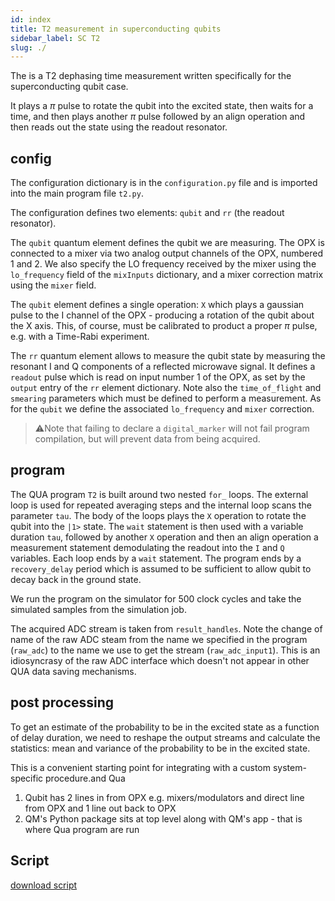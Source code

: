 ```yaml
---
id: index
title: T2 measurement in superconducting qubits
sidebar_label: SC T2
slug: ./
---
```


The is a T2 dephasing time measurement written specifically for the superconducting qubit case.

It plays a $\pi$ pulse to rotate the qubit into the excited state, then waits for a time, and then plays another $\pi$ pulse followed by an align operation and then reads out the state using the readout resonator.

## config

The configuration dictionary is in the `configuration.py` file and is imported into the main program file `t2.py`.

The configuration defines two elements: `qubit` and `rr` (the readout resonator).

The `qubit` quantum element defines the qubit we are measuring. The OPX is connected to a mixer via two analog output channels of the OPX, numbered 1 and 2. We also specify the LO frequency received by the mixer using the `lo_frequency` field of the `mixInputs` dictionary, and a mixer correction matrix using the `mixer` field.

The `qubit` element defines a single operation: `X` which plays a gaussian pulse to the I channel of the OPX - producing a rotation of the qubit about the X axis. This, of course, must be calibrated to product a proper $\pi$ pulse, e.g. with a Time-Rabi experiment.

The `rr` quantum element allows to measure the qubit state by measuring the resonant I and Q components of a reflected microwave signal. It defines a `readout` pulse which is read on input number 1 of the OPX, as set by the `output` entry of the `rr` element dictionary. Note also the `time_of_flight` and `smearing` parameters which must be defined to perform a measurement. As for the `qubit` we define the associated `lo_frequency` and `mixer` correction.

> ⚠️Note that failing to declare a `digital_marker` will not fail program compilation, but will prevent data from being acquired.

## program

The QUA program `T2` is built around two nested `for_` loops. The external loop is used for repeated averaging steps and the internal loop scans the parameter `tau`. The body of the loops plays the `X` operation to rotate the qubit into the `|1>` state. The `wait` statement is then used with a variable duration `tau`, followed by another `X` operation and then an align operation a measurement statement demodulating the readout into the `I` and `Q` variables. Each loop ends by a `wait` statement. The program ends by a `recovery_delay` period which is assumed to be sufficient to allow qubit to decay back in the ground state.

We run the program on the simulator for 500 clock cycles and take the simulated samples from the simulation job.

The acquired ADC stream is taken from `result_handles`. Note the change of name of the raw ADC steam from the name we specified in the program (`raw_adc`) to the name we use to get the stream (`raw_adc_input1`). This is an idiosyncrasy of the raw ADC interface which doesn't not appear in other QUA data saving mechanisms.

## post processing

To get an estimate of the probability to be in the excited state as a function of delay duration, we need to reshape the output streams and calculate the statistics: mean and variance of the probability to be in the excited state.

This is a convenient starting point for integrating with a custom system-specific procedure.and Qua

1. Qubit has 2 lines in from OPX e.g. mixers/modulators and direct line from OPX and 1 line out back to OPX
2. QM's Python package sits at top level along with QM's app - that is where Qua program are run


## Script

[download script](T2.py)
 